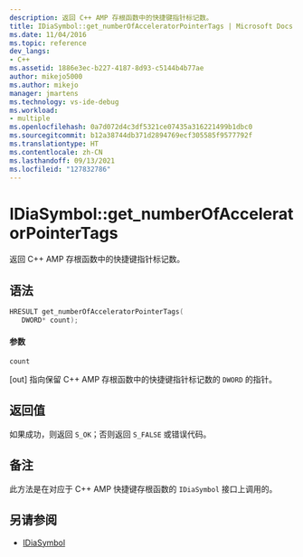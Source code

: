 ```yaml
---
description: 返回 C++ AMP 存根函数中的快捷键指针标记数。
title: IDiaSymbol::get_numberOfAcceleratorPointerTags | Microsoft Docs
ms.date: 11/04/2016
ms.topic: reference
dev_langs:
- C++
ms.assetid: 1886e3ec-b227-4187-8d93-c5144b4b77ae
author: mikejo5000
ms.author: mikejo
manager: jmartens
ms.technology: vs-ide-debug
ms.workload:
- multiple
ms.openlocfilehash: 0a7d072d4c3df5321ce07435a316221499b1dbc0
ms.sourcegitcommit: b12a38744db371d2894769ecf305585f9577792f
ms.translationtype: HT
ms.contentlocale: zh-CN
ms.lasthandoff: 09/13/2021
ms.locfileid: "127832786"
---
```

# <a name="idiasymbolget_numberofacceleratorpointertags"></a>IDiaSymbol::get_numberOfAcceleratorPointerTags
返回 C++ AMP 存根函数中的快捷键指针标记数。

## <a name="syntax"></a>语法

```C++
HRESULT get_numberOfAcceleratorPointerTags(
   DWORD* count);
```

#### <a name="parameters"></a>参数
 `count`

[out] 指向保留 C++ AMP 存根函数中的快捷键指针标记数的 `DWORD` 的指针。

## <a name="return-value"></a>返回值
 如果成功，则返回 `S_OK`；否则返回 `S_FALSE` 或错误代码。

## <a name="remarks"></a>备注
 此方法是在对应于 C++ AMP 快捷键存根函数的 `IDiaSymbol` 接口上调用的。

## <a name="see-also"></a>另请参阅
- [IDiaSymbol](../../debugger/debug-interface-access/idiasymbol.md)
